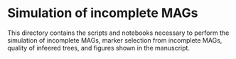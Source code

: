 Simulation of incomplete MAGs
=========

This directory contains the scripts and notebooks necessary to perform the simulation of incomplete MAGs, marker selection from incomplete MAGs, quality of infeered trees, and figures shown in the manuscript.